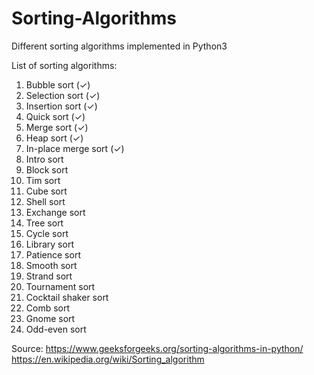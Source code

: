 # Sorting-Algorithms

Different sorting algorithms implemented in Python3

List of sorting algorithms:
1. Bubble sort (✓)
2. Selection sort (✓)
3. Insertion sort (✓)
4. Quick sort (✓)
5. Merge sort (✓)
6. Heap sort (✓)
7. In-place merge sort (✓)
8. Intro sort
9. Block sort
10. Tim sort
11. Cube sort
12. Shell sort
13. Exchange sort
14. Tree sort
15. Cycle sort
16. Library sort
17. Patience sort
18. Smooth sort
19. Strand sort
20. Tournament sort
21. Cocktail shaker sort
22. Comb sort
23. Gnome sort
24. Odd-even sort


Source:
https://www.geeksforgeeks.org/sorting-algorithms-in-python/
https://en.wikipedia.org/wiki/Sorting_algorithm
